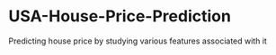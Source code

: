 # USA-House-Price-Prediction
Predicting house price by studying various features associated with it
